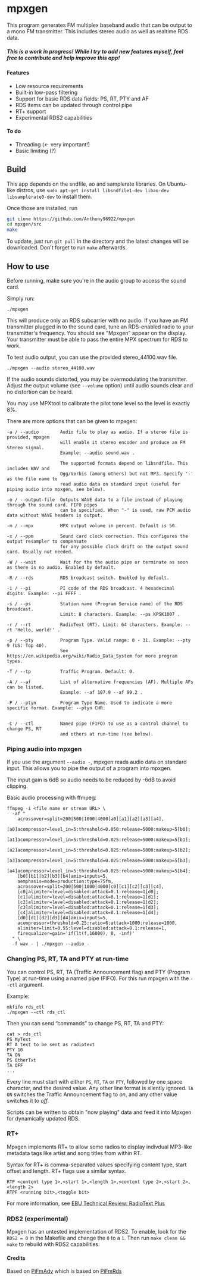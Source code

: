 # mpxgen
This program generates FM multiplex baseband audio that can be output to a mono FM transmitter. This includes stereo audio as well as realtime RDS data.

##### This is a work in progress! While I try to add new features myself, feel free to contribute and help improve this app!

#### Features
- Low resource requirements
- Built-in low-pass filtering
- Support for basic RDS data fields: PS, RT, PTY and AF
- RDS items can be updated through control pipe
- RT+ support
- Experimental RDS2 capabilities

#### To do
- Threading (<- very important!)
- Basic limiting (?)

## Build
This app depends on the sndfile, ao and samplerate libraries. On Ubuntu-like distros, use `sudo apt-get install libsndfile1-dev libao-dev libsamplerate0-dev` to install them.

Once those are installed, run
```sh
git clone https://github.com/Anthony96922/mpxgen
cd mpxgen/src
make
```

To update, just run `git pull` in the directory and the latest changes will be downloaded. Don't forget to run `make` afterwards.

## How to use
Before running, make sure you're in the audio group to access the sound card.

Simply run:
```
./mpxgen
```
This will produce only an RDS subcarrier with no audio. If you have an FM transmitter plugged in to the sound card, tune an RDS-enabled radio to your transmitter's frequency. You should see "Mpxgen" appear on the display. Your transmitter must be able to pass the entire MPX spectrum for RDS to work.

To test audio output, you can use the provided stereo_44100.wav file.
```
./mpxgen --audio stereo_44100.wav
```
If the audio sounds distorted, you may be overmodulating the transmitter. Adjust the output volume (see `--volume` option) until audio sounds clear and no distortion can be heard.

You may use MPXtool to calibrate the pilot tone level so the level is exactly 8%.

There are more options that can be given to mpxgen:
```
-a / --audio        Audio file to play as audio. If a stereo file is provided, mpxgen
                    will enable it stereo encoder and produce an FM Stereo signal.
                    Example: --audio sound.wav .

                    The supported formats depend on libsndfile. This includes WAV and
                    Ogg/Vorbis (among others) but not MP3. Specify '-' as the file name to
                    read audio data on standard input (useful for piping audio into mpxgen, see below).

-o / --output-file  Outputs WAVE data to a file instead of playing through the sound card. FIFO pipes
                    can be specified. When "-" is used, raw PCM audio data without WAVE headers is output.

-m / --mpx          MPX output volume in percent. Default is 50.

-x / --ppm          Sound card clock correction. This configures the output resampler to compensate
                    for any possible clock drift on the output sound card. Usually not needed.

-W / --wait         Wait for the the audio pipe or terminate as soon as there is no audio. Enabled by default.

-R / --rds          RDS broadcast switch. Enabled by default.

-i / --pi           PI code of the RDS broadcast. 4 hexadecimal digits. Example: --pi FFFF .

-s / --ps           Station name (Program Service name) of the RDS broadcast.
                    Limit: 8 characters. Example: --ps KPSK1007 .

-r / --rt           RadioText (RT). Limit: 64 characters. Example: --rt 'Hello, world!' .

-p / --pty          Program Type. Valid range: 0 - 31. Example: --pty 9 (US: Top 40).
                    See https://en.wikipedia.org/wiki/Radio_Data_System for more program types.

-T / --tp           Traffic Program. Default: 0.

-A / --af           List of alternative frequencies (AF). Multiple AFs can be listed.
                    Example: --af 107.9 --af 99.2 .

-P / --ptyn         Program Type Name. Used to indicate a more specific format. Example: --ptyn CHR.


-C / --ctl          Named pipe (FIFO) to use as a control channel to change PS, RT
                    and others at run-time (see below).
```

### Piping audio into mpxgen
If you use the argument `--audio -`, mpxgen reads audio data on standard input. This allows you to pipe the output of a program into mpxgen.

The input gain is 6dB so audio needs to be reduced by -6dB to avoid clipping.

Basic audio processing with ffmpeg:
```
ffmpeg -i <file name or stream URL> \
  -af "
    acrossover=split=200|500|1000|4000[a0][a1][a2][a3][a4],
    [a0]acompressor=level_in=5:threshold=0.050:release=5000:makeup=5[b0];
    [a1]acompressor=level_in=5:threshold=0.025:release=5000:makeup=5[b1];
    [a2]acompressor=level_in=5:threshold=0.025:release=5000:makeup=5[b2];
    [a3]acompressor=level_in=5:threshold=0.025:release=5000:makeup=5[b3];
    [a4]acompressor=level_in=5:threshold=0.025:release=5000:makeup=5[b4];
    [b0][b1][b2][b3][b4]amix=inputs=5,
    aemphasis=mode=production:type=75fm,
    acrossover=split=200|500|1000|4000[c0][c1][c2][c3][c4],
    [c0]alimiter=level=disabled:attack=0.1:release=1[d0];
    [c1]alimiter=level=disabled:attack=0.1:release=1[d1];
    [c2]alimiter=level=disabled:attack=0.1:release=1[d2];
    [c3]alimiter=level=disabled:attack=0.1:release=1[d3];
    [c4]alimiter=level=disabled:attack=0.1:release=1[d4];
    [d0][d1][d2][d3][d4]amix=inputs=5,
    acompressor=threshold=0.25:ratio=6:attack=1000:release=1000,
    alimiter=limit=0.55:level=disabled:attack=0.1:release=1,
    firequalizer=gain='if(lt(f,16000), 0, -inf)'
  " \
  -f wav - | ./mpxgen --audio -
```

### Changing PS, RT, TA and PTY at run-time
You can control PS, RT, TA (Traffic Announcement flag) and PTY (Program Type) at run-time using a named pipe (FIFO). For this run mpxgen with the `--ctl` argument.

Example:
```
mkfifo rds_ctl
./mpxgen --ctl rds_ctl
```
Then you can send “commands” to change PS, RT, TA and PTY:
```
cat > rds_ctl
PS MyText
RT A text to be sent as radiotext
PTY 10
TA ON
PS OtherTxt
TA OFF
...
```
Every line must start with either `PS`, `RT`, `TA` or `PTY`, followed by one space character, and the desired value. Any other line format is silently ignored. `TA ON` switches the Traffic Announcement flag to *on*, and any other value switches it to *off*.

Scripts can be written to obtain "now playing" data and feed it into Mpxgen for dynamically updated RDS.

### RT+
Mpxgen implements RT+ to allow some radios to display indivdual MP3-like metadata tags like artist and song titles from within RT.

Syntax for RT+ is comma-separated values specifying content type, start offset and length. RT+ flags use a similar syntax.
```
RTP <content type 1>,<start 1>,<length 1>,<content type 2>,<start 2>,<length 2>
RTPF <running bit>,<toggle bit>
```
For more information, see [EBU Technical Review: RadioText Plus](https://tech.ebu.ch/docs/techreview/trev_307-radiotext.pdf)

### RDS2 (experimental)
Mpxgen has an untested implementation of RDS2. To enable, look for the `RDS2 = 0` in the Makefile and change the `0` to a `1`. Then run `make clean && make` to rebuild with RDS2 capabilities.

#### Credits
Based on [PiFmAdv](https://github.com/miegl/PiFmAdv) which is based on [PiFmRds](https://github.com/ChristopheJacquet/PiFmRds)
